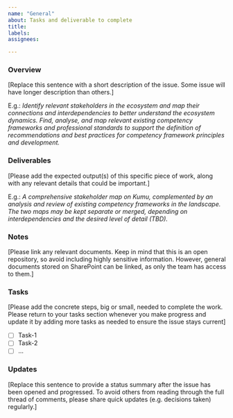 ```yaml
---
name: "General"
about: Tasks and deliverable to complete
title:
labels:
assignees:

---
```


<!--
💙 Thank you for opening this issue. Please complete the following sections by providing relevant information. 

1. First, add a simple and clear title.

On the right-hand side:

2. Add relevant labels (e.g., WP1, Reporting, etc.) and assignees (this could be just yourself or yourself and others).
3. If you need a new label, you can create one by going to Labels > Edit Labels > New Label.
4. Link the issue to a specific milestone.
5. Add a start date and a due date.

All issues should include these elements.
-->
### Overview 

[Replace this sentence with a short description of the issue. Some issue will have longer description than others.]

E.g.: _Identify relevant stakeholders in the ecosystem and map their connections and interdependencies to better understand the ecosystem dynamics. Find, analyse, and map relevant existing competency frameworks and professional standards to support the definition of recommendations and best practices for competency framework principles and development._

### Deliverables
[Please add the expected output(s) of this specific piece of work, along with any relevant details that could be important.]

E.g.: _A comprehensive stakeholder map on Kumu, complemented by an analysis and review of existing competency frameworks in the landscape. The two maps may be kept separate or merged, depending on interdependencies and the desired level of detail (TBD)._

### Notes
[Please link any relevant documents. Keep in mind that this is an open repository, so avoid including highly sensitive information. However, general documents stored on SharePoint can be linked, as only the team has access to them.]

### Tasks

[Please add the concrete steps, big or small, needed to complete the work. Please return to your tasks section whenever you make progress and update it by adding more tasks as needed to ensure the issue stays current]

<!-- Bullet points (indicated by * or -) listing associated tasks. [ ] shows tasks that needs to be completed and [x] filled checkboxes for completed tasks -->

- [ ] Task-1
- [ ] Task-2
- [ ] ...

### Updates

[Replace this sentence to provide a status summary after the issue has been opened and progressed. To avoid others from reading through the full thread of comments, please share quick updates (e.g. decisions taken) regularly.]
